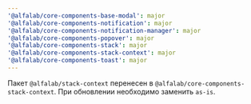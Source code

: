 ```yaml
---
'@alfalab/core-components-base-modal': major
'@alfalab/core-components-notification': major
'@alfalab/core-components-notification-manager': major
'@alfalab/core-components-popover': major
'@alfalab/core-components-stack': major
'@alfalab/core-components-stack-context': major
'@alfalab/core-components-toast': major
---
```


Пакет `@alfalab/stack-context` перенесен в `@alfalab/core-components-stack-context`. При обновлении необходимо заменить `as-is`.
